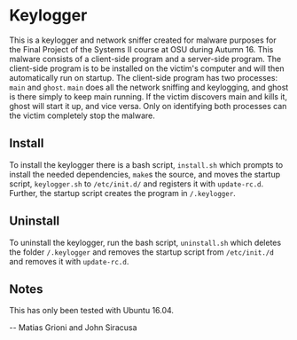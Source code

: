 # Keylogger
This is a keylogger and network sniffer created for malware purposes for the Final Project of the Systems II course at OSU during Autumn 16. This malware consists of a client-side program and a server-side program. The client-side program is to be installed on the victim's computer and will then automatically run on startup. The client-side program has two processes: `main` and `ghost`. `main` does all the network sniffing and keylogging, and ghost is there simply to keep main running. If the victim discovers main and kills it, ghost will start it up, and vice versa. Only on identifying both processes can the victim completely stop the malware. 

## Install
To install the keylogger there is a bash script, `install.sh` which prompts to install the needed dependencies, `make`s the source, and moves the startup script, `keylogger.sh` to `/etc/init.d/` and registers it with `update-rc.d`. Further, the startup script creates the program in `/.keylogger`.

## Uninstall
To uninstall the keylogger, run the bash script, `uninstall.sh` which deletes the folder `/.keylogger` and removes the startup script from `/etc/init./d` and removes it with `update-rc.d`.

## Notes
This has only been tested with Ubuntu 16.04.

-- Matias Grioni and John Siracusa
